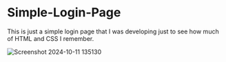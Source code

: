 # Simple-Login-Page
This is just a simple login page that I was developing just to see how much of HTML and CSS I remember.

![Screenshot 2024-10-11 135130](https://github.com/user-attachments/assets/a52e6620-6d7f-4aeb-b39b-de6ba322578a)

